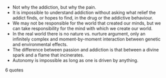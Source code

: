  - Not why the addiction, but why the pain.
 - It is impossible to understand addiction without asking what relief the addict finds, or hopes to find, in the drug or the addictive behaviour.
 - We may not be responsible for the world that created our minds, but we can take responsibility for the mind with which we create our world.
 - In the real world there is no nature vs. nurture argument, only an infinitely complex and moment-by-moment interaction between genetic and environmental effects.
 - The difference between passion and addiction is that between a divine spark and a flame that incinerates.
 - Autonomy is impossible as long as one is driven by anything.

6 quotes